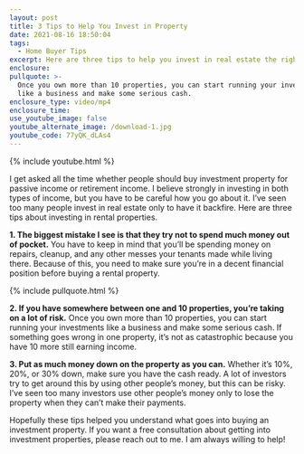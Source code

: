 ```yaml
---
layout: post
title: 3 Tips to Help You Invest in Property
date: 2021-08-16 18:50:04
tags:
  - Home Buyer Tips
excerpt: Here are three tips to help you invest in real estate the right way.
enclosure:
pullquote: >-
  Once you own more than 10 properties, you can start running your investments
  like a business and make some serious cash.
enclosure_type: video/mp4
enclosure_time:
use_youtube_image: false
youtube_alternate_image: /download-1.jpg
youtube_code: 77yQK_dLAs4
---
```

{% include youtube.html %}

I get asked all the time whether people should buy investment property for passive income or retirement income. I believe strongly in investing in both types of income, but you have to be careful how you go about it. I’ve seen too many people invest in real estate only to have it backfire. Here are three tips about investing in rental properties.&nbsp;

**1\. The biggest mistake I see is that they try not to spend much money out of pocket.** You have to keep in mind that you’ll be spending money on repairs, cleanup, and any other messes your tenants made while living there. Because of this, you need to make sure you’re in a decent financial position before buying a rental property.&nbsp;

{% include pullquote.html %}

**2\. If you have somewhere between one and 10 properties, you’re taking on a lot of risk.** Once you own more than 10 properties, you can start running your investments like a business and make some serious cash. If something goes wrong in one property, it’s not as catastrophic because you have 10 more still earning income.&nbsp;

**3\. Put as much money down on the property as you can.** Whether it’s 10%, 20%, or 30% down, make sure you have the cash ready. A lot of investors try to get around this by using other people’s money, but this can be risky. I’ve seen too many investors use other people’s money only to lose the property when they can’t make their payments.&nbsp;

Hopefully these tips helped you understand what goes into buying an investment property. If you want a free consultation about getting into investment properties, please reach out to me. I am always willing to help\!
